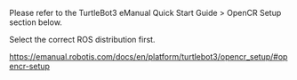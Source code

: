Please refer to the TurtleBot3 eManual Quick Start Guide > OpenCR Setup section below.

Select the correct ROS distribution first.

https://emanual.robotis.com/docs/en/platform/turtlebot3/opencr_setup/#opencr-setup